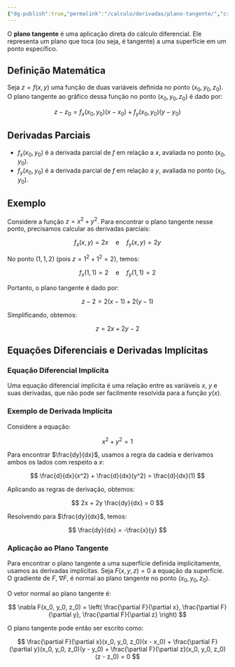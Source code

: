 ```yaml
---
{"dg-publish":true,"permalink":"/calculo/derivadas/plano-tangente/","created":"2025-05-20T13:30:13.828-03:00"}
---
```



O **plano tangente** é uma aplicação direta do cálculo diferencial. Ele representa um plano que toca (ou seja, é tangente) a uma superfície em um ponto específico.

## Definição Matemática

Seja $z = f(x, y)$ uma função de duas variáveis definida no ponto $(x_0, y_0, z_0)$. O plano tangente ao gráfico dessa função no ponto $(x_0, y_0, z_0)$ é dado por:

$$
z - z_0 = f_x(x_0, y_0)(x - x_0) + f_y(x_0, y_0)(y - y_0)
$$

## Derivadas Parciais

- $f_x(x_0, y_0)$ é a derivada parcial de $f$ em relação a $x$, avaliada no ponto $(x_0, y_0)$.
- $f_y(x_0, y_0)$ é a derivada parcial de $f$ em relação a $y$, avaliada no ponto $(x_0, y_0)$.

## Exemplo

Considere a função $z = x^2 + y^2$. Para encontrar o plano tangente nesse ponto, precisamos calcular as derivadas parciais:

$$
f_x(x, y) = 2x \quad \text{e} \quad f_y(x, y) = 2y
$$

No ponto $(1, 1, 2)$ (pois $z = 1^2 + 1^2 = 2$), temos:

$$
f_x(1, 1) = 2 \quad \text{e} \quad f_y(1, 1) = 2
$$

Portanto, o plano tangente é dado por:

$$
z - 2 = 2(x - 1) + 2(y - 1)
$$

Simplificando, obtemos:

$$
z = 2x + 2y - 2
$$

## Equações Diferenciais e Derivadas Implícitas

### Equação Diferencial Implícita

Uma equação diferencial implícita é uma relação entre as variáveis $x$, $y$ e suas derivadas, que não pode ser facilmente resolvida para a função $y(x)$.

### Exemplo de Derivada Implícita

Considere a equação:

$$
x^2 + y^2 = 1
$$

Para encontrar $\frac{dy}{dx}$, usamos a regra da cadeia e derivamos ambos os lados com respeito a $x$:

$$
\frac{d}{dx}(x^2) + \frac{d}{dx}(y^2) = \frac{d}{dx}(1)
$$

Aplicando as regras de derivação, obtemos:

$$
2x + 2y \frac{dy}{dx} = 0
$$

Resolvendo para $\frac{dy}{dx}$, temos:

$$
\frac{dy}{dx} = -\frac{x}{y}
$$

### Aplicação ao Plano Tangente

Para encontrar o plano tangente a uma superfície definida implicitamente, usamos as derivadas implícitas. Seja $F(x, y, z) = 0$ a equação da superfície. O gradiente de $F$, $\nabla F$, é normal ao plano tangente no ponto $(x_0, y_0, z_0)$.

O vetor normal ao plano tangente é:

$$
\nabla F(x_0, y_0, z_0) = \left( \frac{\partial F}{\partial x}, \frac{\partial F}{\partial y}, \frac{\partial F}{\partial z} \right)
$$

O plano tangente pode então ser escrito como:

$$
\frac{\partial F}{\partial x}(x_0, y_0, z_0)(x - x_0) + \frac{\partial F}{\partial y}(x_0, y_0, z_0)(y - y_0) + \frac{\partial F}{\partial z}(x_0, y_0, z_0)(z - z_0) = 0
$$
